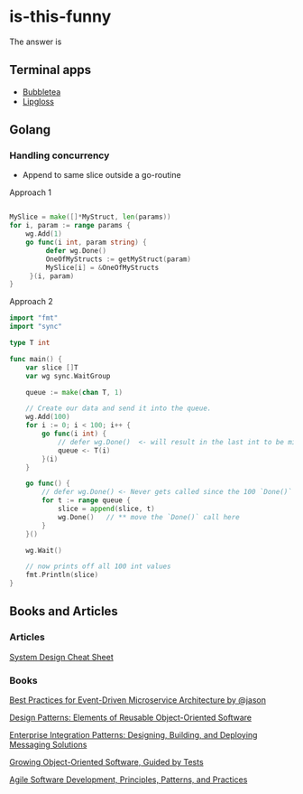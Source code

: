 # is-this-funny
The answer is

## Terminal apps

- [Bubbletea](https://github.com/charmbracelet/bubbletea)
- [Lipgloss](https://github.com/charmbracelet/lipgloss)

## Golang

### Handling concurrency
- Append to same slice outside a go-routine

Approach 1

```go

MySlice = make([]*MyStruct, len(params))
for i, param := range params {
    wg.Add(1)
    go func(i int, param string) {
         defer wg.Done()
         OneOfMyStructs := getMyStruct(param)
         MySlice[i] = &OneOfMyStructs
     }(i, param)
}
```

Approach 2

```go
import "fmt"
import "sync"

type T int

func main() {
    var slice []T
    var wg sync.WaitGroup

    queue := make(chan T, 1)

    // Create our data and send it into the queue.
    wg.Add(100)
    for i := 0; i < 100; i++ {
        go func(i int) {
            // defer wg.Done()  <- will result in the last int to be missed in the receiving channel
            queue <- T(i)
        }(i)
    }

    go func() {
        // defer wg.Done() <- Never gets called since the 100 `Done()` calls are made above, resulting in the `Wait()` to continue on before this is executed
        for t := range queue {
            slice = append(slice, t)
            wg.Done()   // ** move the `Done()` call here
        }
    }()

    wg.Wait()

    // now prints off all 100 int values
    fmt.Println(slice)
}
```
## Books and Articles

### Articles
[System Design Cheat Sheet](https://vivek-singh.medium.com/system-design-cheat-sheet-318ba2e34723)

### Books
[Best Practices for Event-Driven Microservice Architecture by @jason](https://hackernoon.com/best-practices-for-event-driven-microservice-architecture-e034p21lk)

[Design Patterns: Elements of Reusable Object-Oriented Software](https://www.amazon.com/Design-Patterns-Elements-Reusable-Object-Oriented-ebook/dp/B000SEIBB8)

[Enterprise Integration Patterns: Designing, Building, and Deploying Messaging Solutions](https://www.amazon.com/Enterprise-Integration-Patterns-Designing-Deploying/dp/0321200683)

[Growing Object-Oriented Software, Guided by Tests](https://www.amazon.com/Growing-Object-Oriented-Software-Guided-Tests/dp/0321503627)

[Agile Software Development, Principles, Patterns, and Practices](https://www.amazon.com/exec/obidos/ASIN/0135974445/objectmentorinc)
